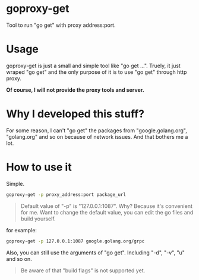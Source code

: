 # goproxy-get
Tool to run "go get" with proxy address:port.

# Usage
goproxy-get is just a small and simple tool like "go get ...". Truely, it just wraped "go get" and the only purpose of it is to use "go get" through http proxy. 

**Of course, I will not provide the proxy tools and server.**

# Why I developed this stuff?
For some reason, I can't "go get" the packages from "google.golang.org", "golang.org" and so on because of network issues. And that bothers me a lot.

# How to use it
Simple.

```bash
goproxy-get -p proxy_address:port package_url
```

> Default value of "-p" is "127.0.0.1:1087". Why? Because it's convenient for me. Want to change the default value, you can edit the go files and build yourself.

for example:
```bash
goproxy-get -p 127.0.0.1:1087 google.golang.org/grpc
```

Also, you can still use the arguments of "go get". Including "-d", "-v", "u" and so on.

> Be aware of that "build flags" is not supported yet.